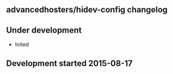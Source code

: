 advancedhosters/hidev-config changelog
--------------------------------------

## Under development

- Inited

## Development started 2015-08-17

